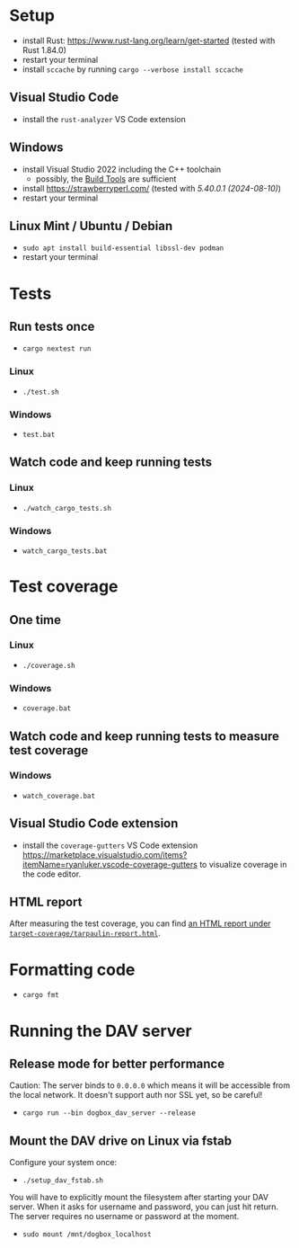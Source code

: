 # Setup

* install Rust: <https://www.rust-lang.org/learn/get-started> (tested with Rust 1.84.0)
* restart your terminal
* install `sccache` by running `cargo --verbose install sccache`

## Visual Studio Code

* install the `rust-analyzer` VS Code extension

## Windows

* install Visual Studio 2022 including the C++ toolchain
  * possibly, the [Build Tools](https://aka.ms/vs/17/release/vs_BuildTools.exe) are sufficient
* install <https://strawberryperl.com/> (tested with *5.40.0.1 (2024-08-10)*)
* restart your terminal

## Linux Mint / Ubuntu / Debian

* `sudo apt install build-essential libssl-dev podman`
* restart your terminal

# Tests

## Run tests once

* `cargo nextest run`

### Linux

* `./test.sh`

### Windows

* `test.bat`

## Watch code and keep running tests

### Linux

* `./watch_cargo_tests.sh`

### Windows

* `watch_cargo_tests.bat`

# Test coverage

## One time

### Linux

* `./coverage.sh`

### Windows

* `coverage.bat`

## Watch code and keep running tests to measure test coverage

### Windows

* `watch_coverage.bat`

## Visual Studio Code extension

* install the `coverage-gutters` VS Code extension <https://marketplace.visualstudio.com/items?itemName=ryanluker.vscode-coverage-gutters> to visualize coverage in the code editor.

## HTML report

After measuring the test coverage, you can find [an HTML report under `target-coverage/tarpaulin-report.html`](target-coverage/tarpaulin-report.html).

# Formatting code

* `cargo fmt`

# Running the DAV server

## Release mode for better performance

Caution: The server binds to `0.0.0.0` which means it will be accessible from the local network. It doesn't support auth nor SSL yet, so be careful!

* `cargo run --bin dogbox_dav_server --release`

## Mount the DAV drive on Linux via fstab

Configure your system once:

* `./setup_dav_fstab.sh`

You will have to explicitly mount the filesystem after starting your DAV server. When it asks for username and password, you can just hit return. The server requires no username or password at the moment.

* `sudo mount /mnt/dogbox_localhost`
